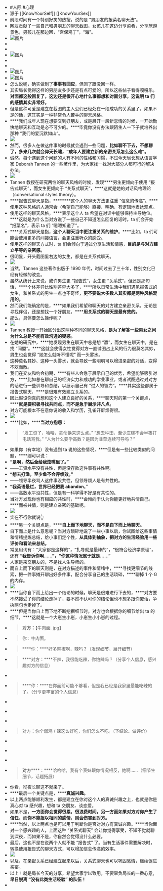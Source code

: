 - #人际 #心理
- 源于 [[KnowYourSelf]] [[KnowYourSex]]
- 前段时间有一个特别好笑的热搜，说的是 “男朋友的报菜名聊天法”。
- 网友贡献了一些自己和男朋友的聊天截图，女孩儿在这边分享菜肴，分享旅游景色，男孩儿在那边回，“宫保鸡丁”，“海”。
- ![图片](https://mmbiz.qpic.cn/mmbiz_jpg/jib7FLyrSAxxtjia6Ofvq9pb24zIyb9DOIiaA7KxsNvGdiaAQqTWAIB2ns0rBbaXm5YYq9MpPvicDqEqdGfia0iaZ7wibg/640?wx_fmt=jpeg&wxfrom=5&wx_lazy=1&wx_co=1)
-
-
- ![图片](https://mmbiz.qpic.cn/mmbiz_jpg/jib7FLyrSAxxtjia6Ofvq9pb24zIyb9DOIpGkKaxLEicNyXEI4XAoacXAnImHuzibibBZXiciaPJDJGwAjKYWEibMOycOw/640?wx_fmt=jpeg&wxfrom=5&wx_lazy=1&wx_co=1)
-
-
- ![图片](https://mmbiz.qpic.cn/mmbiz_jpg/jib7FLyrSAxxtjia6Ofvq9pb24zIyb9DOIHCbsDnPLY3NvgAIBuLRvKWJLlH4JHlBXm4XHZUAhpGkWoD4ZpuIXFA/640?wx_fmt=jpeg&wxfrom=5&wx_lazy=1&wx_co=1)
- ![图片](https://mmbiz.qpic.cn/mmbiz_jpg/jib7FLyrSAxxtjia6Ofvq9pb24zIyb9DOI5Uu5IyQ8bkvCWcRPFxBTYHGuF6SYANSCicHoflp4GSibQSaKMVwb4DJw/640?wx_fmt=jpeg&wxfrom=5&wx_lazy=1&wx_co=1)
- 怎么说呢，确实做到了****事事有回应****，但回了跟没回一样。
- 其实局长觉得这样的男朋友多少还是有点可爱的，所以这些帖子看得嘎嘎乐。****对面都这般回复了，这边还是很开心地什么事都想和对面分享，这说明 ta 们的感情其实非常好。****
- 但是这种可爱是建立在截图的主人公们已经处在一段成功的关系里了，如果不是的话，这其实是一种非常令人苦手的聊天风格。
- ****我们成年人现在想要交到好朋友，或是展开一段新恋情的时候，一开始勤快地聊天和互动是必不可少的。****毕竟你没有办法跟陌生人一下子就培养出那种 “我们的爱沉默如山”。
- ![](https://mmbiz.qpic.cn/mmbiz_gif/jib7FLyrSAxxtjia6Ofvq9pb24zIyb9DOIhicQ4x5JXgeN0IQGZHuIWD78IpCibFSdvp8XrmwusZUEUNHDyhg8Py0Q/640?wx_fmt=gif&wxfrom=5&wx_lazy=1)
- 然而，很多人在做这件事的时候就会遇到一些问题，****比如聊不下去，不想聊了，****多来几次就会仰天长啸，****“成年人要建立新的亲密关系怎么这么难”。****
- 诚然，每个遇到这个问题的人有不同的性格和习惯，不过今天局长想从语言学家 Deborah Tannen 的一些著作里，为大家找一找对大部分人都可行的解决办法。
- ![](https://mmbiz.qpic.cn/mmbiz_png/jib7FLyrSAxxtjia6Ofvq9pb24zIyb9DOIDHEPG3A2UbEibLLiboQ0v9vPHPbpLYxUpHRNoibN2xcJNRWibsX3UrqsGg/640?wx_fmt=png&wxfrom=5&wx_lazy=1&wx_co=1)
- Tannen 教授在研究两性的聊天风格的时候，发现****男生更倾向于使用 “报告式聊天”，而女生更倾向于 “关系式聊天”，****这就是她的对话风格理论（conversational styles theory）。
- ****报告式聊天是指，********这个人的聊天方法更注重 “信息的传递”。****使用这种风格的人通常会（希望自己能够）直接、明确、有逻辑地表达观点。
- 使用这样的聊天风格，****表示这个人 ta 希望在对话中能够保持主导地位。****这就是为什么当对方说了一些自己不知道怎么回复的话时，ta 们会开始 “报菜名”，表示 ta 们 “嗯嗯知道了”。
- ****关系式聊天是指，********这个人聊天当中更注重关系的维护********。****比如，ta 们可能会使用更多的间接语言，会更注重听众的感受。
- 使用这样的聊天方式时，ta 们会倾向于通过分享生活和情感，****目的是与对方建立平等的亲密感。****
- 很明显，开头截图里右边的女生，都是在关系式聊天。
- ![](https://mmbiz.qpic.cn/mmbiz_gif/jib7FLyrSAxxtjia6Ofvq9pb24zIyb9DOIAJZFmMK9cp1ud1YdwPLyN9JWJd1YwICHFkkTeObdHibrkwdPxFtuzrQ/640?wx_fmt=gif&wxfrom=5&wx_lazy=1)
- 当然，Tannen 这些著作出版于 1990 年代，时间过去了三十年，性别文化已经有轻微的改变。
- 虽然从统计上来说，或许男生更 “报告式”，女生更 “关系式”，但还是那句话，****个体差异比性别差异大多了，****所以日常生活中我们遇见报告式的女生，和关系式的男生一点也不奇怪，****更不要说大多数人其实都是两种风格混用的。****
- 然而我们能确定的是，****如果我们希望和聊天的对方建立亲密关系，无论是寻找伴侣，还是想找一个好朋友，********用关系式的聊天是最有效的。****
- 那么，具体要怎么操作呢？
- ![](https://mmbiz.qpic.cn/mmbiz_png/jib7FLyrSAxxtjia6Ofvq9pb24zIyb9DOITFmnU5iagjpYRpfbAgLg2oGwA5tgcVjZdFiaMrib3hcMw3G7icPnDoibWvg/640?wx_fmt=png&wxfrom=5&wx_lazy=1&wx_co=1)
- Tannen 教授一开始区分出这两种不同的聊天风格，****是为了解答一些男女之间为什么总是不能有效沟通的疑惑。****
- 在她的研究中，****她发现男生在聊天中总是想 “赢”，而女生在聊天中，是在找 “同盟”。****这就会使得女性觉得对方一直试图占上风的行为很莫名其妙，男生也会觉得 “她怎么就听不懂呢” 而一头雾水。
- 这种莫名其妙、这种一头雾水，就会导致一些明明可以增进亲密的对话，变得不欢而散。
- 我们在交友和约会初期，****有些人会急于展示自己的优势，希望能够吸引对方，****比如总在聊自己的经济实力和成功的学业事业，或者试图通过对对方的话进行一些训导和总结，以展示自己有 “过人的智力”。****其实这些都属于报告式聊天，****是很难有效建立关系的。
- 因此假设你真的想和这个人建立良好的关系，****聊天时的第一个关键点，********就是要积极寻找共同点，而不是急于展示非凡点。****
- 对方可能根本不在意你说的收入和学历，孔雀开屏烦得很。
- ![](https://mmbiz.qpic.cn/mmbiz_gif/jib7FLyrSAxxtjia6Ofvq9pb24zIyb9DOIhIfLlhsQ09fIUVdVf1jib4UvvkmAuQLqw005UqVWhK0rY82wbyNM7lQ/640?wx_fmt=gif&wxfrom=5&wx_lazy=1)
- ****比如，********当对方抱怨：****
- > “发工资了，哈哈，拿命换来这么点。”
  > “想去种田，至少庄稼不会半夜打电话骂我。”
  > “人为什么要学高数？是因为韭菜连续可导吗？”
- 如果你（有幸地）没有遇到 ta 说的这些情况，****但是有一些比较类似的问题，****则可以说：
- ****“是啊，然后全给我炫嘴里了。”****
- ——工资水平没有共性，但是没存款这件事有共性啊。
- ****“想去打渔，至少鱼不会评绩效。”****
- ——领导半夜骂人这件事没共性，但领导烦人是有共性的。
- ****“我英语最烂，世界已经把我 abandon****。”
- ——高数水平没共性，但是有一科学得不好是有共性的。
- 当对方发现你也有相应的共性时，****会倾向于认为你能更好地共情自己。****而被共情，则是建立亲密的基础呢。
- ![](https://mmbiz.qpic.cn/mmbiz_gif/jib7FLyrSAxxtjia6Ofvq9pb24zIyb9DOIcLoY4vScfNEVIEtM59DeqGI0RwwYKcw08iaXxEV8ia0GpGaibDLeI8egQ/640?wx_fmt=gif&wxfrom=5&wx_lazy=1)
- 实在不行你就说👆
- ****另一个关键点是，********自上而下地聊天，而不是自下而上地聊天。****
- 自下而上是什么意思呢？当对方琐碎地说了一些小事以后，你试图给这些事情和情绪提炼总结，给小事们定个性，****从具体到抽象，把对方的生活经验用一些评价和看法来总结。****
- 常见用词有：“大家都是这样的”，“扎导就是最棒的”，“很符合经济学原理”，还有 ****“我告诉你啊……”，“你这种情况属于就是……”****
- 人家是来交朋友的，不是找人生导师的。
- 而自上而下的聊天则是，在对方描述的事件和情绪中，****寻找更细节的线索，把一件事摊开聊出好多件事，配合分享自己的生活琐碎，****聊掉 1 个 G 的内存。
- ![](https://mmbiz.qpic.cn/mmbiz_gif/jib7FLyrSAxxtjia6Ofvq9pb24zIyb9DOIzhIqtBkqzgxNI7zwgPVTLUia4JarEKAHSfdfkj6KxSBCrAPIMmJltpQ/640?wx_fmt=gif&wxfrom=5&wx_lazy=1)
- ****当你自下而上给出一个结论的时候，聊天是很难进行下去的，****对方要不然接受了你的结论走掉了，要不然不认可你的结论但也不想多跟你废话，争执两句也走掉了。
- ****但是当你自上而下地不断挖掘细节时，对方也会根据你的细节给出 ta 的细节，****这就是一个大崽生小崽，小崽生小小崽的过程。
- > ****对方：****【牛肉面. jpg】
- > 你：牛肉面。
- > ****你：****好多辣椒啊，辣吗？（发现细节，展开细节）
- > ****对方：****不辣，我很能吃辣，你怕辣吗？（分享个人信息，感兴趣对方的信息）
- >
- > ****你：****在你面前可能不够看，但是我已经是我家里最能吃辣的了。（分享更丰富的个人信息）
- >
- >
- >
- > 对方：你个弱鸡 / 辣这么好吃，你们怎么不吃。（下结论、做评价）
- >
- >
- >
- > ****对方********：****哈哈哈，我有个表妹跟你情况相反，她啊……（细节生细节，话题拓展）
- 你看，彻夜长聊这不就来了。
- ****最后一个关键点是，********真诚兴趣。****
- 以上两点能够顺利发生，都是建立在你对这个人的真诚兴趣之上，也就是你是真心对 ta 感兴趣，想和 ta 交朋友、谈恋爱。
- 如果不是，****一方面你会觉得很累，很浪费时间，另一方面如果对方对你产生了信任，而你不能报以相同的感情，则会伤害到对方。****
- ****当然，以上两点也是可以用于判断你是否对对方有真诚兴趣。****当你面对一个感兴趣的人，上面这种 “关系式聊天” 会让你觉得享受，不知不觉就聊到深夜，而如果不是，你自然会觉得没什么必要。
- 最后，这也不是在说两个人就不能 “报告式” 了。当有生活事件需要解决时，转换使用报告式的聊天方式，可以增加信息传递的效率。
- ![](https://mmbiz.qpic.cn/mmbiz_gif/jib7FLyrSAxxtjia6Ofvq9pb24zIyb9DOIwu9Sg2TTGQ4lM42JibK4duxS4HaBJZzXG1XAtHdBGKtKiafoA6rWMA3g/640?wx_fmt=gif)
- 以及，在亲密关系已经建立起来以后，关系式聊天也可以巩固感情，继续促进亲密。
- 以上！就是局长今天的分享，希望大家学以致用，不要辜负局长的一番心意，****早日脱离 “没有此类生活经验” 的队伍！****
- ​​